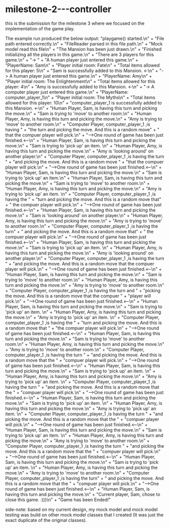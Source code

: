 # milestone-2---controller

this is the submission for the milestone 3 where we focused on the implementation of the game play.

The example run produced the below output:
"playgame() started.\n" + "File path entered correctly.\n"
        + "FileReader parsed in this file path.\n" + "Mock model read this file\n"
        + "The Mansion has been just drawn.\n"
        + "Finished initializing all the players in this game.\n"
        + "There are 3 players for this game.\n" + "-> "
        + "A human player just entered this game.\n" + "PlayerName: Sam\n"
        + "Player initial room: Fate\n" + "Total items allowed for this player: 5\n"
        + "Sam is successfully added to this Mansion. <-\n"
        + "-> A human player just entered this game.\n" + "PlayerName: Amy\n"
        + "Player initial room: The Enlightenment\n" + "Total items allowed for this player: 4\n"
        + "Amy is successfully added to this Mansion. <-\n"
        + "-> A computer player just entered this game.\n" + "PlayerName: computer_player_1\n"
        + "Player initial room: The Myths\n" + "Total items allowed for this player: 10\n"
        + "computer_player_1 is successfully added to this Mansion. <-\n"
        + "Human Player, Sam, is having this turn and picking the move.\n"
        + "Sam is trying to 'move' to another room.\n"
        + "Human Player, Amy, is having this turn and picking the move.\n"
        + "Amy is trying to 'move' to another room.\n"
        + "Computer Player, computer_player_1 ,is having "
        + "the turn and picking the move. And this is a random move"
        + " that the compuer player will pick.\n"
        + "-->One round of game has been just finished.<--\n"
        + "Human Player, Sam, is having this turn and picking the move.\n"
        + "Sam is trying to 'pick up' an item. \n"
        + "Human Player, Amy, is having this turn and picking the move.\n"
        + "Amy is 'looking around' on another player.\n"
        + "Computer Player, computer_player_1 ,is having the turn "
        + "and picking the move. And this is a random move "
        + "that the compuer player will pick.\n"
        + "-->One round of game has been just finished.<--\n"
        + "Human Player, Sam, is having this turn and picking the move.\n"
        + "Sam is trying to 'pick up' an item.\n"
        + "Human Player, Sam, is having this turn and picking the move.\n"
        + "Sam is trying to 'move' to another room.\n"
        + "Human Player, Amy, is having this turn and picking the move.\n"
        + "Amy is trying to 'pick up' an item. \n"
        + "Computer Player, computer_player_1 ,is having the "
        + "turn and picking the move. And this is a random move that"
        + " the compuer player will pick.\n" + "-->One round of game has been just finished.<--\n"
        + "Human Player, Sam, is having this turn and picking the move.\n"
        + "Sam is 'looking around' on another player.\n"
        + "Human Player, Amy, is having this turn and picking the move.\n"
        + "Amy is trying to 'move' to another room.\n"
        + "Computer Player, computer_player_1 ,is having the turn"
        + " and picking the move. And this is a random move that"
        + " the compuer player will pick.\n" + "-->One round of game has been just finished.<--\n"
        + "Human Player, Sam, is having this turn and picking the move.\n"
        + "Sam is trying to 'pick up' an item. \n"
        + "Human Player, Amy, is having this turn and picking the move.\n"
        + "Amy is 'looking around' on another player.\n"
        + "Computer Player, computer_player_1 ,is having the turn "
        + "and picking the move. And this is a random move that the compuer player will pick.\n"
        + "-->One round of game has been just finished.<--\n"
        + "Human Player, Sam, is having this turn and picking the move.\n"
        + "Sam is trying to 'move' to another room.\n"
        + "Human Player, Amy, is having this turn and picking the move.\n"
        + "Amy is trying to 'move' to another room.\n"
        + "Computer Player, computer_player_1 ,is having the turn and "
        + "picking the move. And this is a random move that the compuer " + "player will pick.\n"
        + "-->One round of game has been just finished.<--\n"
        + "Human Player, Sam, is having this turn and picking the move.\n"
        + "Sam is trying to 'pick up' an item. \n"
        + "Human Player, Amy, is having this turn and picking the move.\n"
        + "Amy is trying to 'pick up' an item. \n"
        + "Computer Player, computer_player_1 ,is having the "
        + "turn and picking the move. And this is a random move that "
        + "the compuer player will pick.\n" + "-->One round of game has been just finished.<--\n"
        + "Human Player, Sam, is having this turn and picking the move.\n"
        + "Sam is trying to 'move' to another room.\n"
        + "Human Player, Amy, is having this turn and picking the move.\n"
        + "Amy is trying to 'move' to another room.\n"
        + "Computer Player, computer_player_1 ,is having the turn "
        + "and picking the move. And this is a random move that the "
        + "compuer player will pick.\n" + "-->One round of game has been just finished.<--\n"
        + "Human Player, Sam, is having this turn and picking the move.\n"
        + "Sam is trying to 'pick up' an item. \n"
        + "Human Player, Amy, is having this turn and picking the move.\n"
        + "Amy is trying to 'pick up' an item. \n"
        + "Computer Player, computer_player_1 ,is having the turn "
        + "and picking the move. And this is a random move that the "
        + "compuer player will pick.\n" + "-->One round of game has been just finished.<--\n"
        + "Human Player, Sam, is having this turn and picking the move.\n"
        + "Sam is trying to 'pick up' an item. \n"
        + "Human Player, Amy, is having this turn and picking the move.\n"
        + "Amy is trying to 'pick up' an item. \n"
        + "Computer Player, computer_player_1 ,is having the turn "
        + "and picking the move. And this is a random move that the "
        + "compuer player will pick.\n" + "-->One round of game has been just finished.<--\n"
        + "Human Player, Sam, is having this turn and picking the move.\n"
        + "Sam is trying to 'pick up' an item. \n"
        + "Human Player, Amy, is having this turn and picking the move.\n"
        + "Amy is trying to 'move' to another room.\n"
        + "Computer Player, computer_player_1 ,is having the turn "
        + "and picking the move. And this is a random move that the "
        + "compuer player will pick.\n" + "-->One round of game has been just finished.<--\n"
        + "Human Player, Sam, is having this turn and picking the move.\n"
        + "Sam is trying to 'pick up' an item. \n"
        + "Human Player, Amy, is having this turn and picking the move.\n"
        + "Amy is trying to 'move' to another room.\n"
        + "Computer Player, computer_player_1 ,is having the turn"
        + " and picking the move. And this is a random move that the "
        + "compuer player will pick.\n" + "-->One round of game has been just finished.<--\n"
        + "Human Player, Sam, is having this turn and picking the move.\n"
        + "Current player, Sam, chose to close this game. :)))\n" + "Game has been Ended!"


side-note: based on my current design, my mock model and mock model testing was build on other mock model classes that I created (It was just the exact duplicate of the original classes).